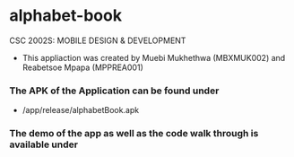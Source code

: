 # alphabet-book
CSC 2002S: MOBILE DESIGN & DEVELOPMENT

- This appliaction was created by Muebi Mukhethwa (MBXMUK002) and Reabetsoe Mpapa (MPPREA001)

### The APK of the Application can be found under 
- /app/release/alphabetBook.apk 

### The demo of the app as well as the code walk through is available under




